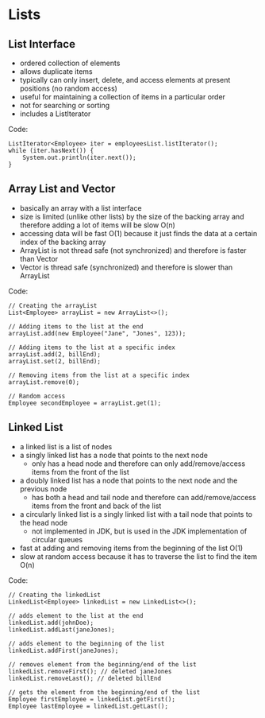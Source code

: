 # Lists

## List Interface

-   ordered collection of elements
-   allows duplicate items
-   typically can only insert, delete, and access elements at present positions (no random access)
-   useful for maintaining a collection of items in a particular order
-   not for searching or sorting
-   includes a ListIterator

Code:

    ListIterator<Employee> iter = employeesList.listIterator();
    while (iter.hasNext()) {
        System.out.println(iter.next());
    }

## Array List and Vector

-   basically an array with a list interface
-   size is limited (unlike other lists) by the size of the backing array and therefore adding a lot of items will be slow O(n)
-   accessing data will be fast O(1) because it just finds the data at a certain index of the backing array
-   ArrayList is not thread safe (not synchronized) and therefore is faster than Vector
-   Vector is thread safe (synchronized) and therefore is slower than ArrayList

Code:

    // Creating the arrayList
    List<Employee> arrayList = new ArrayList<>();

    // Adding items to the list at the end
    arrayList.add(new Employee("Jane", "Jones", 123));

    // Adding items to the list at a specific index
    arrayList.add(2, billEnd);
    arrayList.set(2, billEnd);

    // Removing items from the list at a specific index
    arrayList.remove(0);

    // Random access
    Employee secondEmployee = arrayList.get(1);

## Linked List

-   a linked list is a list of nodes
-   a singly linked list has a node that points to the next node
    -   only has a head node and therefore can only add/remove/access items from the front of the list
-   a doubly linked list has a node that points to the next node and the previous node
    -   has both a head and tail node and therefore can add/remove/access items from the front and back of the list
-   a circularly linked list is a singly linked list with a tail node that points to the head node
    -   not implemented in JDK, but is used in the JDK implementation of circular queues
-   fast at adding and removing items from the beginning of the list O(1)
-   slow at random access because it has to traverse the list to find the item O(n)

Code:

    // Creating the linkedList
    LinkedList<Employee> linkedList = new LinkedList<>();

    // adds element to the list at the end
    linkedList.add(johnDoe);
    linkedList.addLast(janeJones);

    // adds element to the beginning of the list
    linkedList.addFirst(janeJones);

    // removes element from the beginning/end of the list
    linkedList.removeFirst(); // deleted janeJones
    linkedList.removeLast(); // deleted billEnd

    // gets the element from the beginning/end of the list
    Employee firstEmployee = linkedList.getFirst();
    Employee lastEmployee = linkedList.getLast();
